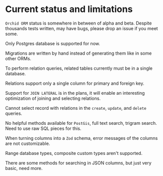# Current status and limitations

`Orchid ORM` status is somewhere in between of alpha and beta.
Despite thousands tests written, may have bugs, please drop an issue if you meet some.

Only Postgres database is supported for now.

Migrations are written by hand instead of generating them like in some other ORMs.

To perform relation queries, related tables currently must be in a single database.

Relations support only a single column for primary and foreign key.

Support for `JOIN LATERAL` is in the plans, it will enable an interesting optimization of joining and selecting relations.

Cannot select record with relations in the `create`, `update`, and `delete` queries.

No helpful methods available for `PostGis`, full text search, trigram search. Need to use raw SQL pieces for this.

When turning columns into a `Zod` schema, error messages of the columns are not customizable.

Range database types, composite custom types aren't supported.

There are some methods for searching in JSON columns, but just very basic, need more.
